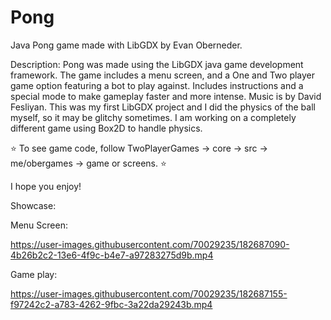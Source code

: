 # Pong
Java Pong game made with LibGDX by Evan Oberneder.

Description:
Pong was made using the LibGDX java game development framework.  The game includes a menu screen, and a One and Two player game option featuring a bot to play against.  Includes instructions and a special mode to make gameplay faster and more intense.  Music is by David Fesliyan.
This was my first LibGDX project and I did the physics of the ball myself, so it may be glitchy sometimes. I am working on a completely different game using Box2D to handle physics.

⭐ To see game code, follow TwoPlayerGames -> core -> src -> me/obergames -> game or screens. ⭐

I hope you enjoy!

Showcase:

Menu Screen:

https://user-images.githubusercontent.com/70029235/182687090-4b26b2c2-13e6-4f9c-b4e7-a97283275d9b.mp4

Game play:

https://user-images.githubusercontent.com/70029235/182687155-f97242c2-a783-4262-9fbc-3a22da29243b.mp4
